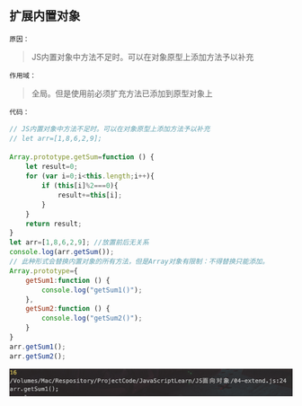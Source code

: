 ## 扩展内置对象

`原因：`

> JS内置对象中方法不足时。可以在对象原型上添加方法予以补充

`作用域：`

> 全局。但是使用前必须扩充方法已添加到原型对象上

`代码：`

```JavaScript
// JS内置对象中方法不足时。可以在对象原型上添加方法予以补充
// let arr=[1,8,6,2,9];

Array.prototype.getSum=function () {
    let result=0;
    for (var i=0;i<this.length;i++){
        if (this[i]%2===0){
            result+=this[i];
        }
    }
    return result;
}
let arr=[1,8,6,2,9]; //放置前后无关系
console.log(arr.getSum());
// 此种形式会替换内置对象的所有方法，但是Array对象有限制：不得替换只能添加。
Array.prototype={
    getSum1:function () {
        console.log("getSum1()");
    },
    getSum2:function () {
        console.log("getSum2()");
    }
}
arr.getSum1();
arr.getSum2();
```

![image-20201224220019013](第四章-扩展内置对象.assets/image-20201224220019013.png)

